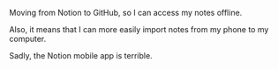 Moving from Notion to GitHub, so I can access my notes offline.

Also, it means that I can more easily import notes from my phone to my computer.

Sadly, the Notion mobile app is terrible.
